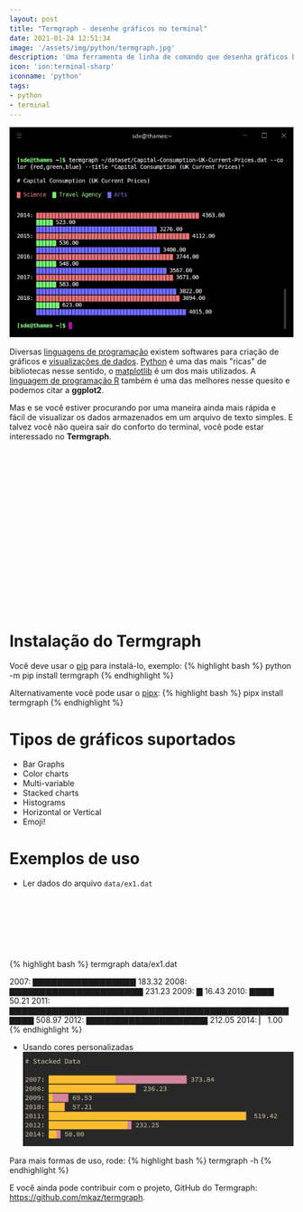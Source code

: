 ```yaml
---
layout: post
title: "Termgraph - desenhe gráficos no terminal"
date: 2021-01-24 12:51:34
image: '/assets/img/python/termgraph.jpg'
description: 'Uma ferramenta de linha de comando que desenha gráficos básicos no terminal, escrita em Python.'
icon: 'ion:terminal-sharp'
iconname: 'python'
tags:
- python
- terminal
---
```


![Termgraph - desenhe gráficos no terminal](/assets/img/python/termgraph.jpg)

Diversas [linguagens de programação](https://terminalroot.com.br/2019/10/linguagem-de-programacao.html) existem softwares para criação de gráficos e [visualizações de dados](https://pt.wikipedia.org/wiki/Visualiza%C3%A7%C3%A3o_de_dados). [Python](https://terminalroot.com.br/tags#python) é uma das mais "ricas" de bibliotecas nesse sentido, o [matplotlib](https://terminalroot.com.br/2019/12/as-30-melhores-bibliotecas-e-pacotes-python-para-iniciantes.html) é um dos mais utilizados. A [linguagem de programação R](https://www.r-project.org/) também é uma das melhores nesse quesito e podemos citar a **ggplot2**.

Mas e se você estiver procurando por uma maneira ainda mais rápida e fácil de visualizar os dados armazenados em um arquivo de texto simples. E talvez você não queira sair do conforto do terminal, você pode estar interessado no **Termgraph**.

<!-- QUADRADO -->
<script async src="//pagead2.googlesyndication.com/pagead/js/adsbygoogle.js"></script>
<ins class="adsbygoogle"
style="display:inline-block;width:336px;height:280px"
data-ad-client="ca-pub-2838251107855362"
data-ad-slot="5351066970"></ins>
<script>
(adsbygoogle = window.adsbygoogle || []).push({});
</script>

# Instalação do Termgraph
Você deve usar o [pip](https://pypi.org/project/termgraph/) para instalá-lo, exemplo:
{% highlight bash %}
python -m pip install termgraph
{% endhighlight %}

Alternativamente você pode usar o [pipx](https://github.com/pipxproject/pipx):
{% highlight bash %}
pipx install termgraph
{% endhighlight %}

# Tipos de gráficos suportados
+ Bar Graphs
+ Color charts
+ Multi-variable
+ Stacked charts
+ Histograms
+ Horizontal or Vertical
+ Emoji!

# Exemplos de uso
+ Ler dados do arquivo `data/ex1.dat`

<!-- MINI ANÚNCIO -->
<script async src="//pagead2.googlesyndication.com/pagead/js/adsbygoogle.js"></script>
<!-- Games Root -->
<ins class="adsbygoogle"
style="display:inline-block;width:730px;height:95px"
data-ad-client="ca-pub-2838251107855362"
data-ad-slot="5351066970"></ins>
<script>
(adsbygoogle = window.adsbygoogle || []).push({});
</script>

{% highlight bash %}
termgraph data/ex1.dat

2007: ▇▇▇▇▇▇▇▇▇▇▇▇▇▇▇▇▇ 183.32
2008: ▇▇▇▇▇▇▇▇▇▇▇▇▇▇▇▇▇▇▇▇▇▇ 231.23
2009: ▇ 16.43
2010: ▇▇▇▇ 50.21
2011: ▇▇▇▇▇▇▇▇▇▇▇▇▇▇▇▇▇▇▇▇▇▇▇▇▇▇▇▇▇▇▇▇▇▇▇▇▇▇▇▇▇▇▇▇▇▇▇▇▇▇ 508.97
2012: ▇▇▇▇▇▇▇▇▇▇▇▇▇▇▇▇▇▇▇▇ 212.05
2014: ▏ 1.00
{% endhighlight %}

+ Usando cores personalizadas
![Termgraph example 2](/assets/img/python/termgraph-ex2.jpg)

Para mais formas de uso, rode:
{% highlight bash %}
termgraph -h
{% endhighlight %}

E você ainda pode contribuir com o projeto, GitHub do Termgraph: <https://github.com/mkaz/termgraph>.

<!-- RETANGULO LARGO 2 -->
<script async src="//pagead2.googlesyndication.com/pagead/js/adsbygoogle.js"></script>
<ins class="adsbygoogle"
style="display:block; text-align:center;"
data-ad-layout="in-article"
data-ad-format="fluid"
data-ad-client="ca-pub-2838251107855362"
data-ad-slot="8549252987"></ins>
<script>
(adsbygoogle = window.adsbygoogle || []).push({});
</script>
